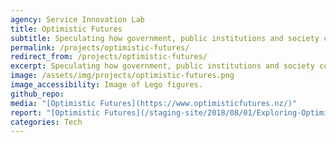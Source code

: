 ```yaml
---
agency: Service Innovation Lab
title: Optimistic Futures
subtitle: Speculating how government, public institutions and society could be resilient and prosperous in the future.
permalink: /projects/optimistic-futures/
redirect_from: /projects/optimistic-futures/
excerpt: Speculating how government, public institutions and society could be resilient and prosperous in the future.
image: /assets/img/projects/optimistic-futures.png
image_accessibility: Image of Lego figures.
github_repo:
media: "[Optimistic Futures](https://www.optimisticfutures.nz/)"
report: "[Optimistic Futures](/staging-site/2018/08/01/Exploring-Optimistic-Futures-Workshop/)"
categories: Tech
---
```

